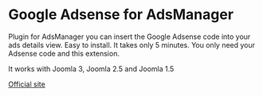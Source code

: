 # Google Adsense for AdsManager
Plugin for AdsManager you can insert the Google Adsense code into your ads details view. Easy to install. It takes only 5 minutes. You only need your Adsense code and this extension.

It works with Joomla 3, Joomla 2.5 and Joomla 1.5

[Official site](http://www.joomlaempresa.es/en/)
